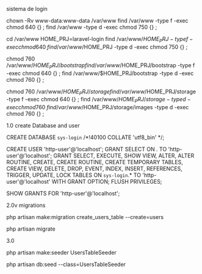 sistema de login



chown -Rv www-data:www-data /var/www
find /var/www -type f -exec chmod 640 {} \;
find /var/www -type d -exec chmod 750 {} \;

cd /var/www
HOME_PRJ=laravel-login
find /var/www/$HOME_PRJ -type f -exec chmod 640 {} \;
find /var/www/$HOME_PRJ -type d -exec chmod 750 {} \;


chmod 760 /var/www/$HOME_PRJ/bootstrap
find /var/www/$HOME_PRJ/bootstrap -type f -exec chmod 640 {} \;
find /var/www/$HOME_PRJ/bootstrap -type d -exec chmod 760 {} \;

chmod 760 /var/www/$HOME_PRJ/storage
find /var/www/$HOME_PRJ/storage -type f -exec chmod 640 {} \;
find /var/www/$HOME_PRJ/storage -type d -exec chmod 760 {} \;
find /var/www/$HOME_PRJ/storage/images -type d -exec chmod 760 {} \;

1.0 create Database and user

CREATE DATABASE `sys-login` /*!40100 COLLATE 'utf8_bin' */;

CREATE USER 'http-user'@'localhost';
GRANT SELECT  ON *.* TO 'http-user'@'localhost';
GRANT SELECT, EXECUTE, SHOW VIEW, ALTER, ALTER ROUTINE, CREATE, CREATE ROUTINE, CREATE TEMPORARY TABLES, CREATE VIEW, DELETE, DROP, EVENT, INDEX, INSERT, REFERENCES, TRIGGER, UPDATE, LOCK TABLES  ON `sys-login`.* TO 'http-user'@'localhost' WITH GRANT OPTION;
FLUSH PRIVILEGES;

SHOW GRANTS FOR 'http-user'@'localhost';

2.0v migrations

php artisan make:migration create_users_table --create=users

php artisan migrate

3.0

php artisan make:seeder UsersTableSeeder


php artisan db:seed --class=UsersTableSeeder

